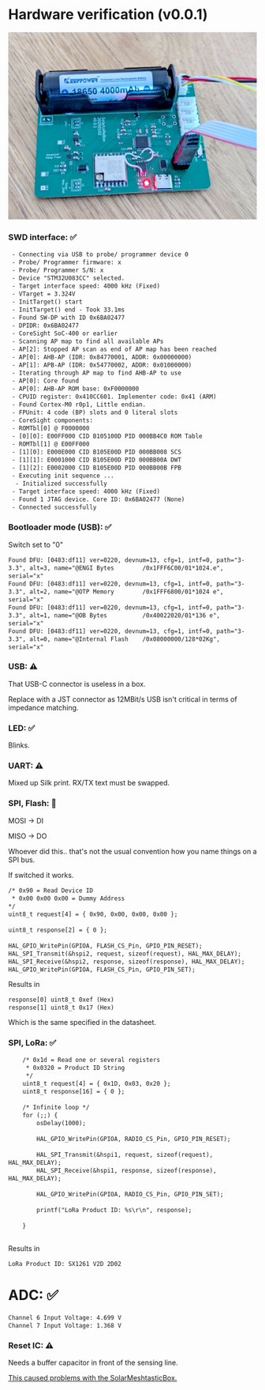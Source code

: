 # Hardware verification (v0.0.1)

![Drag Racing](./doc/pcb_v001_wc.jpg)

### SWD interface: ✅

```
 - Connecting via USB to probe/ programmer device 0
 - Probe/ Programmer firmware: x
 - Probe/ Programmer S/N: x
 - Device "STM32U083CC" selected.
 - Target interface speed: 4000 kHz (Fixed)
 - VTarget = 3.324V
 - InitTarget() start
 - InitTarget() end - Took 33.1ms
 - Found SW-DP with ID 0x6BA02477
 - DPIDR: 0x6BA02477
 - CoreSight SoC-400 or earlier
 - Scanning AP map to find all available APs
 - AP[2]: Stopped AP scan as end of AP map has been reached
 - AP[0]: AHB-AP (IDR: 0x84770001, ADDR: 0x00000000)
 - AP[1]: APB-AP (IDR: 0x54770002, ADDR: 0x01000000)
 - Iterating through AP map to find AHB-AP to use
 - AP[0]: Core found
 - AP[0]: AHB-AP ROM base: 0xF0000000
 - CPUID register: 0x410CC601. Implementer code: 0x41 (ARM)
 - Found Cortex-M0 r0p1, Little endian.
 - FPUnit: 4 code (BP) slots and 0 literal slots
 - CoreSight components:
 - ROMTbl[0] @ F0000000
 - [0][0]: E00FF000 CID B105100D PID 000BB4C0 ROM Table
 - ROMTbl[1] @ E00FF000
 - [1][0]: E000E000 CID B105E00D PID 000BB008 SCS
 - [1][1]: E0001000 CID B105E00D PID 000BB00A DWT
 - [1][2]: E0002000 CID B105E00D PID 000BB00B FPB
 - Executing init sequence ...
  - Initialized successfully
 - Target interface speed: 4000 kHz (Fixed)
 - Found 1 JTAG device. Core ID: 0x6BA02477 (None)
 - Connected successfully
```

### Bootloader mode (USB): ✅

Switch set to "0"

```
Found DFU: [0483:df11] ver=0220, devnum=13, cfg=1, intf=0, path="3-3.3", alt=3, name="@ENGI Bytes        /0x1FFF6C00/01*1024.e", serial="x"
Found DFU: [0483:df11] ver=0220, devnum=13, cfg=1, intf=0, path="3-3.3", alt=2, name="@OTP Memory        /0x1FFF6800/01*1024 e", serial="x"
Found DFU: [0483:df11] ver=0220, devnum=13, cfg=1, intf=0, path="3-3.3", alt=1, name="@OB Bytes          /0x40022020/01*136 e", serial="x"
Found DFU: [0483:df11] ver=0220, devnum=13, cfg=1, intf=0, path="3-3.3", alt=0, name="@Internal Flash    /0x08000000/128*02Kg", serial="x"
```

### USB: ⚠️

That USB-C connector is useless in a box.

Replace with a JST connector as 12MBit/s USB isn't critical in terms of impedance matching. 

### LED: ✅

Blinks.

### UART: ⚠️

Mixed up Silk print. RX/TX text must be swapped.

### SPI, Flash: 🚨

MOSI -> DI

MISO -> DO

Whoever did this..  that's not the usual convention how you name things on a SPI bus.

If switched it works.

```
/* 0x90 = Read Device ID
 * 0x00 0x00 0x00 = Dummy Address
*/
uint8_t request[4] = { 0x90, 0x00, 0x00, 0x00 };

uint8_t response[2] = { 0 };

HAL_GPIO_WritePin(GPIOA, FLASH_CS_Pin, GPIO_PIN_RESET);
HAL_SPI_Transmit(&hspi2, request, sizeof(request), HAL_MAX_DELAY);
HAL_SPI_Receive(&hspi2, response, sizeof(response), HAL_MAX_DELAY);
HAL_GPIO_WritePin(GPIOA, FLASH_CS_Pin, GPIO_PIN_SET);
```

Results in

```
response[0]	uint8_t	0xef (Hex)	
response[1]	uint8_t	0x17 (Hex)	
```

Which is the same specified in the datasheet.

### SPI, LoRa: ✅

```
	/* 0x1d = Read one or several registers
	 * 0x0320 = Product ID String
	 */
	uint8_t request[4] = { 0x1D, 0x03, 0x20 };
	uint8_t response[16] = { 0 };

	/* Infinite loop */
	for (;;) {
		osDelay(1000);

		HAL_GPIO_WritePin(GPIOA, RADIO_CS_Pin, GPIO_PIN_RESET);

		HAL_SPI_Transmit(&hspi1, request, sizeof(request), HAL_MAX_DELAY);
		HAL_SPI_Receive(&hspi1, response, sizeof(response), HAL_MAX_DELAY);

		HAL_GPIO_WritePin(GPIOA, RADIO_CS_Pin, GPIO_PIN_SET);

		printf("LoRa Product ID: %s\r\n", response);

	}


```

Results in

```
LoRa Product ID: SX1261 V2D 2D02
```

# ADC: ✅

```
Channel 6 Input Voltage: 4.699 V
Channel 7 Input Voltage: 1.368 V
```

### Reset IC: ⚠️

Needs a buffer capacitor in front of  the sensing line. 

[This caused problems with the SolarMeshtasticBox.](https://github.com/dm5tt/SolarMeshtasticNode/issues/3)
